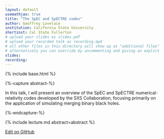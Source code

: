 ```yaml
---
layout: default
usemathjax: true
title: "The SpEC and SpECTRE codes"
author: Geoffrey Lovelace
institution: California State University
shortinst: Cal State Fullerton
# upload your slides as slides.pdf
# upload your recorded talk as recording.mp4
# all other files in this directory will show up as "additional files"
# alternatively you can override by uncommenting and giving an explict URL:
slides: 
recording: 
---
```

{% include base.html %}

{%-capture abstract-%}

In this talk, I will present an overview of the SpEC and SpECTRE numerical-relativity codes developed by the SXS Collaboration, focusing primarily on the application of simulating merging binary black holes.

{%-endcapture-%}

<div class="col-xs-12" markdown="1">
{% include lecture.md abstract=abstract %}

[Edit on GitHub](https://github.com/EinsteinToolkit/et2021uiuc/edit/master/{{page.path}})
</div>
